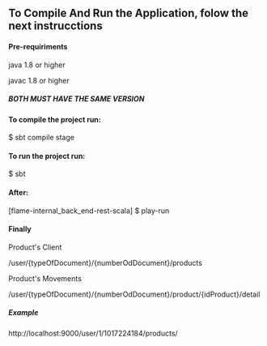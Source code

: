 ## To Compile And Run the Application, folow the next instrucctions

#### Pre-requiriments

java 1.8 or higher

javac 1.8 or higher

##### _BOTH MUST HAVE THE SAME VERSION_

#### To compile the project run:

$ sbt compile stage

#### To run the project run:

$  sbt

#### After:

[flame-internal_back_end-rest-scala] $  play-run

#### Finally

Product's Client

/user/{typeOfDocument}/{numberOdDocument}/products

Product's Movements

/user/{typeOfDocument}/{numberOdDocument}/product/{idProduct}/detail

##### Example

http://localhost:9000/user/1/1017224184/products/
